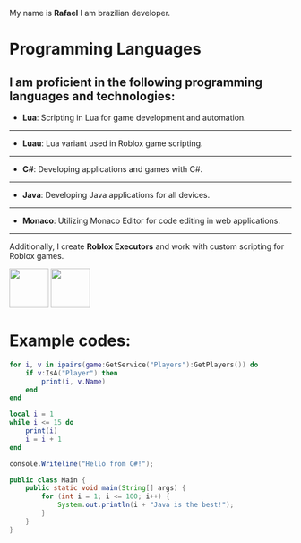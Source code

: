 My name is **Rafael**
I am brazilian developer.

# Programming Languages

I am proficient in the following programming languages and technologies:
--------------------------------------
- **Lua**: Scripting in Lua for game development and automation.
--------------------------------------
- **Luau**: Lua variant used in Roblox game scripting.
--------------------------------------
- **C#**: Developing applications and games with C#.
--------------------------------------
- **Java**: Developing Java applications for all devices.
--------------------------------------
- **Monaco**: Utilizing Monaco Editor for code editing in web applications.
--------------------------------------
Additionally, I create **Roblox Executors** and work with custom scripting for Roblox games.

<img src="https://upload.wikimedia.org/wikipedia/commons/4/4f/Csharp_Logo.png" width="70" height="70"/>
<img src="https://th.bing.com/th/id/OIP.U98DuCVju2WxzisnFWiGQwHaHa?r=0&o=7rm=3&rs=1&pid=ImgDetMain&o=7&rm=3" width="70" height="70"/>

# Example codes:

``` lua
for i, v in ipairs(game:GetService("Players"):GetPlayers()) do
    if v:IsA("Player") then
        print(i, v.Name)
    end
end
```

``` lua
local i = 1
while i <= 15 do
    print(i)
    i = i + 1
end
```
``` csharp
console.Writeline("Hello from C#!");
```
``` Java
public class Main {
    public static void main(String[] args) {
        for (int i = 1; i <= 100; i++) {
            System.out.println(i + "Java is the best!");
        }
    }
}
```
